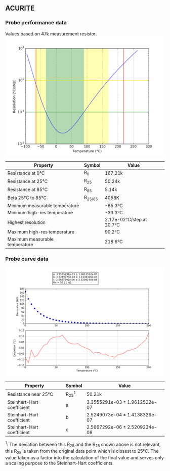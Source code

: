 
## ACURITE
### Probe performance data

Values based on 47k measurement resistor.
![Sensor performance chart](ACURITE_resolution.png)

Property | Symbol | Value
-------- | -------- | --------
Resistance at 0°C | R<sub>0</sub> | 167.21k
Resistance at 25°C | R<sub>25</sub> | 50.24k
Resistance at 85°C | R<sub>85</sub> | 5.14k
Beta 25°C to 85°C | B<sub>25/85</sub>| 4058K
Minimum measurable temperature | | -65.3°C
Minimum high-res temperature | | -33.3°C
Highest resolution || 2.17e-02°C/step at 20.7°C
Maximum high-res temperature | | 90.2°C
Maximum measurable temperature | | 218.6°C

### Probe curve data
![Probe fit chart](ACURITE_curve.png)

Property | Symbol | Value
-------- | -------- | --------
Resistance near 25°C | R<sub>25</sub><sup>1</sup> | 50.21k
Steinhart-Hart coefficient | a | 3.3555291e-03 ± 1.9612522e-07
Steinhart-Hart coefficient | b | 2.5249073e-04 ± 1.4138326e-07
Steinhart-Hart coefficient | c | 2.5667292e-06 ± 2.5209234e-08

<sup>1</sup>: The deviation between this R<sub>25</sub> and the R<sub>25</sub> shown above is not relevant, this R<sub>25</sub> is taken from the original data point which is closest to 25°C. The value taken as a factor into the calculation of the final value and serves only a scaling purpose to the Steinhart-Hart coefficients.
